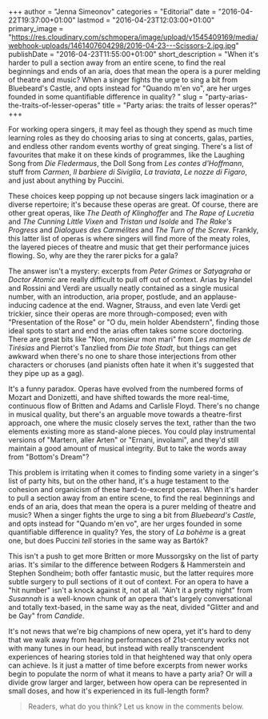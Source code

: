 +++
author = "Jenna Simeonov"
categories = "Editorial"
date = "2016-04-22T19:37:00+01:00"
lastmod = "2016-04-23T12:03:00+01:00"
primary_image = "https://res.cloudinary.com/schmopera/image/upload/v1545409169/media/webhook-uploads/1461407604298/2016-04-23---Scissors-2.jpg.jpg"
publishDate = "2016-04-23T11:55:00+01:00"
short_description = "When it&#039;s harder to pull a section away from an entire scene, to find the real beginnings and ends of an aria, does that mean the opera is a purer melding of theatre and music? When a singer fights the urge to sing a bit from Bluebeard&#039;s Castle, and opts instead for &quot;Quando m&#039;en vo&quot;, are her urges founded in some quantifiable difference in quality? "
slug = "party-arias-the-traits-of-lesser-operas"
title = "Party arias: the traits of lesser operas?"
+++

For working opera singers, it may feel as though they spend as much time learning roles as they do choosing arias to sing at concerts, galas, parties, and endless other random events worthy of great singing. There's a list of favourites that make it on these kinds of programmes, like the Laughing Song from *Die Fledermaus*, the Doll Song from *Les contes d'Hoffmann*, stuff from  *Carmen*, *Il barbiere di Siviglia*, *La traviata*, *Le nozze di Figaro*, and just about anything by Puccini.

These choices keep popping up not because singers lack imagination or a diverse repertoire; it's because these operas are great. Of course, there are other great operas, like *The Death of Klinghoffer* and *The Rape of Lucretia* and *The Cunning Little Vixen* and *Tristan und Isolde* and *The Rake's Progress* and *Dialogues des Carmélites* and *The Turn of the Screw*. Frankly, this latter list of operas is where singers will find more of the meaty roles, the layered pieces of theatre and music that get their performance juices flowing. So, why are they the rarer picks for a gala?

The answer isn't a mystery: excerpts from *Peter Grimes* or *Satyagraha* or *Doctor Atomic* are really difficult to pull off out of context. Arias by Handel and Rossini and Verdi are usually neatly contained as a single musical number, with an introduction, aria proper, postlude, and an applause-inducing cadence at the end. Wagner, Strauss, and even late Verdi get trickier, since their operas are more through-composed; even with "Presentation of the Rose" or "O du, mein holder Abendstern", finding those ideal spots to start and end the arias often takes some score doctoring. There are great bits like "Non, monsieur mon mari" from *Les mamelles de Tirésias* and Pierrot's Tanzlied from *Die tote Stadt*, but things can get awkward when there's no one to share those interjections from other characters or choruses (and pianists often hate it when it's suggested that they pipe up as a gag).

It's a funny paradox. Operas have evolved from the numbered forms of Mozart and Donizetti, and have shifted towards the more real-time, continuous flow of Britten and Adams and Carlisle Floyd. There's no change in musical quality, but there's an arguable move towards a theatre-first approach, one where the music closely serves the text, rather than the two elements existing more as stand-alone pieces. You could play instrumental versions of "Martern, aller Arten" or "Ernani, involami", and they'd still maintain a good amount of musical integrity. But to take the words away from "Bottom's Dream"?

This problem is irritating when it comes to finding some variety in a singer's list of party hits, but on the other hand, it's a huge testament to the cohesion and organicism of these hard-to-excerpt operas. When it's harder to pull a section away from an entire scene, to find the real beginnings and ends of an aria, does that mean the opera is a purer melding of theatre and music? When a singer fights the urge to sing a bit from *Bluebeard's Castle*, and opts instead for "Quando m'en vo", are her urges founded in some quantifiable difference in quality? Yes, the story of *La bohème* is a great one, but does Puccini *tell* stories in the same way as Bartók?

This isn't a push to get more Britten or more Mussorgsky on the list of party arias. It's similar to the difference between Rodgers & Hammerstein and Stephen Sondheim; both offer fantastic music, but the latter requires more subtle surgery to pull sections of it out of context. For an opera to have a "hit number" isn't a knock against it, not at all. "Ain't it a pretty night" from *Susannah* is a well-known chunk of an opera that's largely conversational and totally text-based, in the same way as the neat, divided "Glitter and and be Gay" from *Candide*. 

It's not news that we're big champions of new opera, yet it's hard to deny that we walk away from hearing performances of 21st-century works not with many tunes in our head, but instead with really transcendent experiences of hearing stories told in that heightened way that only opera can achieve. Is it just a matter of time before excerpts from newer works begin to populate the norm of what it means to have a party aria? Or will a divide grow larger and larger, between how opera can be represented in small doses, and how it's experienced in its full-length form?

>Readers, what do you think? Let us know in the comments below.
